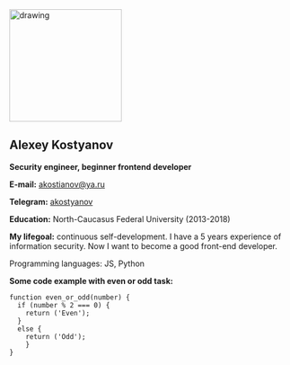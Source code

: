 <img src="https://user-images.githubusercontent.com/62743678/159681490-9e73a1ae-2f7c-483e-bd0b-57258a846b52.jpg" alt="drawing" width="200"/>

## Alexey Kostyanov 
**Security engineer, beginner frontend developer**

**E-mail:** akostianov@ya.ru

**Telegram:** [akostyanov](https://t.me/akostyanov)

**Education:** North-Caucasus Federal University (2013-2018)
 
**My lifegoal:** continuous self-development. I have a 5 years experience of information security. Now I want to become a good front-end developer.

Programming languages: JS, Python



**Some code example with even or odd task:**
```
function even_or_odd(number) {
  if (number % 2 === 0) {
    return ('Even');
  }
  else {
    return ('Odd');
    }
}
```
